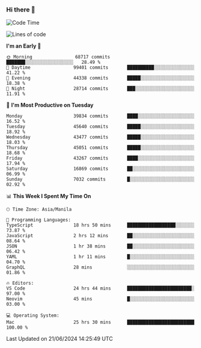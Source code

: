 ### Hi there 👋

<!--START_SECTION:waka-->
![Code Time](http://img.shields.io/badge/Code%20Time-5%2C288%20hrs%2016%20mins-blue)

![Lines of code](https://img.shields.io/badge/From%20Hello%20World%20I%27ve%20Written-112.4%20million%20lines%20of%20code-blue)

**I'm an Early 🐤** 

```text
🌞 Morning                68717 commits       ███████░░░░░░░░░░░░░░░░░░   28.49 % 
🌆 Daytime                99401 commits       ██████████░░░░░░░░░░░░░░░   41.22 % 
🌃 Evening                44338 commits       █████░░░░░░░░░░░░░░░░░░░░   18.38 % 
🌙 Night                  28714 commits       ███░░░░░░░░░░░░░░░░░░░░░░   11.91 % 
```
📅 **I'm Most Productive on Tuesday** 

```text
Monday                   39834 commits       ████░░░░░░░░░░░░░░░░░░░░░   16.52 % 
Tuesday                  45640 commits       █████░░░░░░░░░░░░░░░░░░░░   18.92 % 
Wednesday                43477 commits       █████░░░░░░░░░░░░░░░░░░░░   18.03 % 
Thursday                 45051 commits       █████░░░░░░░░░░░░░░░░░░░░   18.68 % 
Friday                   43267 commits       ████░░░░░░░░░░░░░░░░░░░░░   17.94 % 
Saturday                 16869 commits       ██░░░░░░░░░░░░░░░░░░░░░░░   06.99 % 
Sunday                   7032 commits        █░░░░░░░░░░░░░░░░░░░░░░░░   02.92 % 
```


📊 **This Week I Spent My Time On** 

```text
🕑︎ Time Zone: Asia/Manila

💬 Programming Languages: 
TypeScript               18 hrs 50 mins      ██████████████████░░░░░░░   73.87 % 
JavaScript               2 hrs 12 mins       ██░░░░░░░░░░░░░░░░░░░░░░░   08.64 % 
JSON                     1 hr 38 mins        ██░░░░░░░░░░░░░░░░░░░░░░░   06.42 % 
YAML                     1 hr 11 mins        █░░░░░░░░░░░░░░░░░░░░░░░░   04.70 % 
GraphQL                  28 mins             ░░░░░░░░░░░░░░░░░░░░░░░░░   01.86 % 

🔥 Editors: 
VS Code                  24 hrs 44 mins      ████████████████████████░   97.00 % 
Neovim                   45 mins             █░░░░░░░░░░░░░░░░░░░░░░░░   03.00 % 

💻 Operating System: 
Mac                      25 hrs 30 mins      █████████████████████████   100.00 % 
```


 Last Updated on 21/06/2024 14:25:49 UTC
<!--END_SECTION:waka-->


<!--
**rad182/rad182** is a ✨ _special_ ✨ repository because its `README.md` (this file) appears on your GitHub profile.

Here are some ideas to get you started:

- 🔭 I’m currently working on ...
- 🌱 I’m currently learning ...
- 👯 I’m looking to collaborate on ...
- 🤔 I’m looking for help with ...
- 💬 Ask me about ...
- 📫 How to reach me: ...
- 😄 Pronouns: ...
- ⚡ Fun fact: ...
-->
